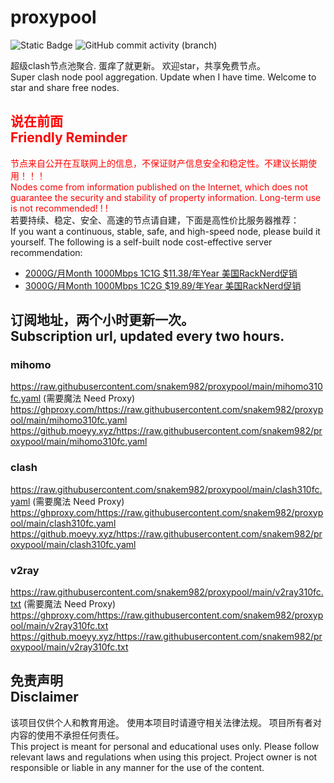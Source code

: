 # proxypool

![Static Badge](https://img.shields.io/badge/ss|ssr|vmess|vless|trojan-free-orange)
![GitHub commit activity (branch)](https://img.shields.io/github/commit-activity/w/snakem982/proxypool?color=DC52FC)


超级clash节点池聚合.
蛋痒了就更新。
欢迎star，共享免费节点。
<br/>
Super clash node pool aggregation.
Update when I have time.
Welcome to star and share free nodes.

## <font color="red">说在前面<br/>Friendly Reminder</font>
<font color="red">节点来自公开在互联网上的信息，不保证财产信息安全和稳定性。不建议长期使用！！！<br/>
Nodes come from information published on the Internet,
which does not guarantee the security and stability of property information.
Long-term use is not recommended! ! !</font><br/>
若要持续、稳定、安全、高速的节点请自建，下面是高性价比服务器推荐：<br/>
If you want a continuous, stable, safe, and high-speed node, please build it yourself.
The following is a self-built node cost-effective server recommendation:
- [2000G/月Month 1000Mbps 1C1G $11.38/年Year 美国RackNerd促销](https://my.racknerd.com/aff.php?aff=8613 "美国RackNerd")
- [3000G/月Month 1000Mbps 1C2G $19.89/年Year 美国RackNerd促销](https://my.racknerd.com/aff.php?aff=8613 "美国RackNerd")

## 订阅地址，两个小时更新一次。<br/>Subscription url, updated every two hours.
### mihomo
https://raw.githubusercontent.com/snakem982/proxypool/main/mihomo310fc.yaml  (需要魔法 Need Proxy)
https://ghproxy.com/https://raw.githubusercontent.com/snakem982/proxypool/main/mihomo310fc.yaml
https://github.moeyy.xyz/https://raw.githubusercontent.com/snakem982/proxypool/main/mihomo310fc.yaml
### clash
https://raw.githubusercontent.com/snakem982/proxypool/main/clash310fc.yaml  (需要魔法 Need Proxy)
https://ghproxy.com/https://raw.githubusercontent.com/snakem982/proxypool/main/clash310fc.yaml
https://github.moeyy.xyz/https://raw.githubusercontent.com/snakem982/proxypool/main/clash310fc.yaml
### v2ray
https://raw.githubusercontent.com/snakem982/proxypool/main/v2ray310fc.txt  (需要魔法 Need Proxy)
https://ghproxy.com/https://raw.githubusercontent.com/snakem982/proxypool/main/v2ray310fc.txt
https://github.moeyy.xyz/https://raw.githubusercontent.com/snakem982/proxypool/main/v2ray310fc.txt


## 免责声明 <br/>Disclaimer
该项目仅供个人和教育用途。
使用本项目时请遵守相关法律法规。
项目所有者对内容的使用不承担任何责任。
<br/>
This project is meant for personal and educational uses only.
Please follow relevant laws and regulations when using this project.
Project owner is not responsible or liable in any manner for the use of the content.
